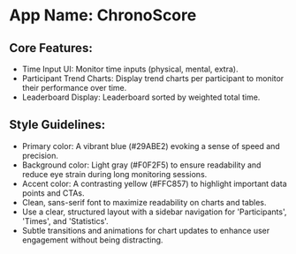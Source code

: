 # **App Name**: ChronoScore

## Core Features:

- Time Input UI: Monitor time inputs (physical, mental, extra).
- Participant Trend Charts: Display trend charts per participant to monitor their performance over time.
- Leaderboard Display: Leaderboard sorted by weighted total time.

## Style Guidelines:

- Primary color: A vibrant blue (#29ABE2) evoking a sense of speed and precision.
- Background color: Light gray (#F0F2F5) to ensure readability and reduce eye strain during long monitoring sessions.
- Accent color: A contrasting yellow (#FFC857) to highlight important data points and CTAs.
- Clean, sans-serif font to maximize readability on charts and tables.
- Use a clear, structured layout with a sidebar navigation for 'Participants', 'Times', and 'Statistics'.
- Subtle transitions and animations for chart updates to enhance user engagement without being distracting.
